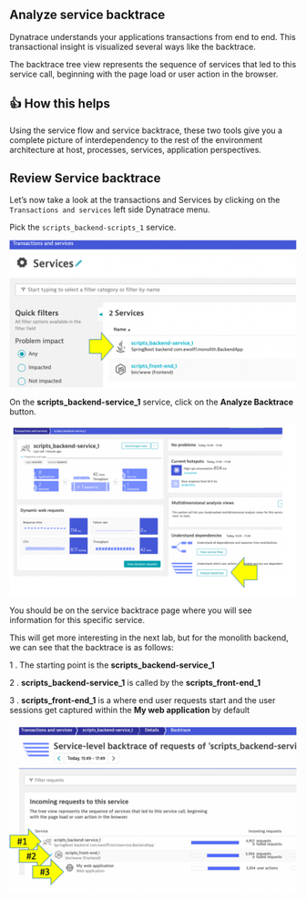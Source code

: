 ## Analyze service backtrace

Dynatrace understands your applications transactions from end to end. This transactional insight is visualized several ways like the backtrace. 

The backtrace tree view represents the sequence of services that led to this service call, beginning with the page load or user action in the browser.

## 👍 How this helps

Using the service flow and service backtrace, these two tools give you a complete picture of interdependency to the rest of the environment architecture at host, processes, services, application perspectives. 

## Review Service backtrace

Let’s now take a look at the transactions and Services by clicking on the `Transactions and services` left side Dynatrace menu.

Pick the `scripts_backend-scripts_1` service.

![image](../../../assets/images/lab1-trans-services-db.png)

On the **scripts_backend-service_1** service, click on the **Analyze Backtrace** button.

![image](../../../assets/images/lab1-service-backtrace-arrow.png)

You should be on the service backtrace page where you will see information for this specific service.

This will get more interesting in the next lab, but for the monolith backend, we can see that the backtrace is as follows:

1 . The starting point is the **scripts_backend-service_1**

2 . **scripts_backend-service_1** is called by the **scripts_front-end_1**

3 . **scripts_front-end_1** is a where end user requests start and the user sessions get captured within the **My web application** by default

![image](../../../assets/images/lab1-service-backtrace-arrows.png)
